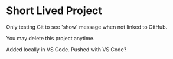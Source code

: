 # Short Lived Project

Only testing Git to see 'show' message when not linked to GitHub.

You may delete this project anytime.

Added locally in VS Code. Pushed with VS Code?